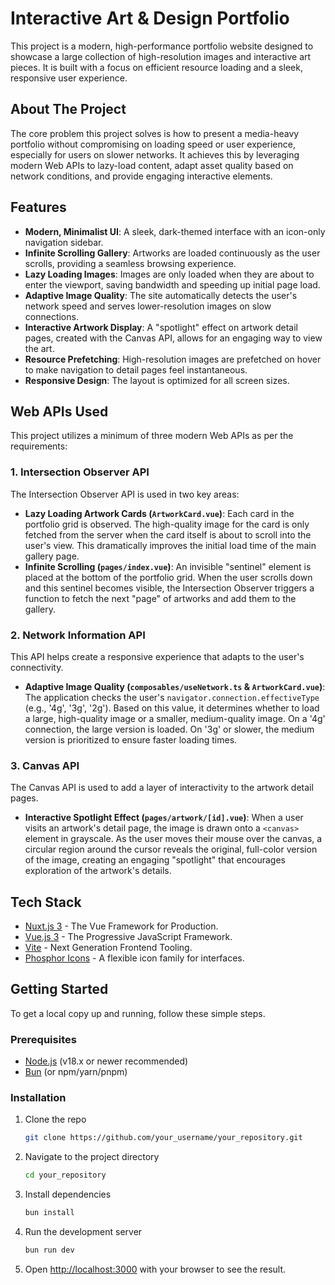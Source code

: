 # Interactive Art & Design Portfolio

This project is a modern, high-performance portfolio website designed to showcase a large collection of high-resolution images and interactive art pieces. It is built with a focus on efficient resource loading and a sleek, responsive user experience.

## About The Project

The core problem this project solves is how to present a media-heavy portfolio without compromising on loading speed or user experience, especially for users on slower networks. It achieves this by leveraging modern Web APIs to lazy-load content, adapt asset quality based on network conditions, and provide engaging interactive elements.

## Features

-   **Modern, Minimalist UI**: A sleek, dark-themed interface with an icon-only navigation sidebar.
-   **Infinite Scrolling Gallery**: Artworks are loaded continuously as the user scrolls, providing a seamless browsing experience.
-   **Lazy Loading Images**: Images are only loaded when they are about to enter the viewport, saving bandwidth and speeding up initial page load.
-   **Adaptive Image Quality**: The site automatically detects the user's network speed and serves lower-resolution images on slow connections.
-   **Interactive Artwork Display**: A "spotlight" effect on artwork detail pages, created with the Canvas API, allows for an engaging way to view the art.
-   **Resource Prefetching**: High-resolution images are prefetched on hover to make navigation to detail pages feel instantaneous.
-   **Responsive Design**: The layout is optimized for all screen sizes.

## Web APIs Used

This project utilizes a minimum of three modern Web APIs as per the requirements:

### 1. Intersection Observer API

The Intersection Observer API is used in two key areas:

-   **Lazy Loading Artwork Cards (`ArtworkCard.vue`)**: Each card in the portfolio grid is observed. The high-quality image for the card is only fetched from the server when the card itself is about to scroll into the user's view. This dramatically improves the initial load time of the main gallery page.
-   **Infinite Scrolling (`pages/index.vue`)**: An invisible "sentinel" element is placed at the bottom of the portfolio grid. When the user scrolls down and this sentinel becomes visible, the Intersection Observer triggers a function to fetch the next "page" of artworks and add them to the gallery.

### 2. Network Information API

This API helps create a responsive experience that adapts to the user's connectivity.

-   **Adaptive Image Quality (`composables/useNetwork.ts` & `ArtworkCard.vue`)**: The application checks the user's `navigator.connection.effectiveType` (e.g., '4g', '3g', '2g'). Based on this value, it determines whether to load a large, high-quality image or a smaller, medium-quality image. On a '4g' connection, the large version is loaded. On '3g' or slower, the medium version is prioritized to ensure faster loading times.

### 3. Canvas API

The Canvas API is used to add a layer of interactivity to the artwork detail pages.

-   **Interactive Spotlight Effect (`pages/artwork/[id].vue`)**: When a user visits an artwork's detail page, the image is drawn onto a `<canvas>` element in grayscale. As the user moves their mouse over the canvas, a circular region around the cursor reveals the original, full-color version of the image, creating an engaging "spotlight" that encourages exploration of the artwork's details.

## Tech Stack

-   [Nuxt.js 3](https://nuxt.com/) - The Vue Framework for Production.
-   [Vue.js 3](https://vuejs.org/) - The Progressive JavaScript Framework.
-   [Vite](https://vitejs.dev/) - Next Generation Frontend Tooling.
-   [Phosphor Icons](https://phosphoricons.com/) - A flexible icon family for interfaces.

## Getting Started

To get a local copy up and running, follow these simple steps.

### Prerequisites

-   [Node.js](https://nodejs.org/) (v18.x or newer recommended)
-   [Bun](https://bun.sh/) (or npm/yarn/pnpm)

### Installation

1.  Clone the repo
    ```sh
    git clone https://github.com/your_username/your_repository.git
    ```
2.  Navigate to the project directory
    ```sh
    cd your_repository
    ```
3.  Install dependencies
    ```sh
    bun install
    ```
4.  Run the development server
    ```sh
    bun run dev
    ```
5.  Open [http://localhost:3000](http://localhost:3000) with your browser to see the result.
